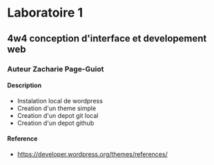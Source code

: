 # Laboratoire 1
## 4w4 conception d'interface et developement web
### Auteur Zacharie Page-Guiot
#### Description 
- Instalation local de wordpress 
- Creation d'un theme simple
- Creation d'un depot git local
- Creation d'un depot github

#### Reference
- https://developer.wordpress.org/themes/references/